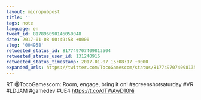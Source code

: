 ```yaml
---
layout: micropubpost
title: ''
tags: note
language: en
tweet_id: 817896090146050048
date: 2017-01-08 00:49:58 +0000
slug: '004958'
retweeted_status_id: 817749707409813504
retweeted_status_user_id: 131240916
retweeted_status_timestamp: 2017-01-07 15:08:17 +0000
expanded_urls: https://twitter.com/TocoGamescom/status/817749707409813504/photo/1,https://twitter.com/TocoGamescom/status/817749707409813504/photo/1
---
```

RT @TocoGamescom: Room, engage, bring it on! 
#screenshotsaturday #VR #LDJAM #gamedev #UE4 https://t.co/dTWAwD10Ni
